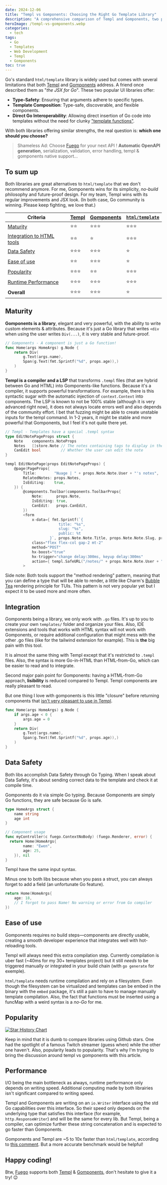 ```yaml
---
date: 2024-12-06
title: "Templ vs Gomponents: Choosing the Right Go Template Library"
description: "A comprehensive comparison of Templ and Gomponents, two popular Go template libraries that offer type-safety and component composition as alternatives to html/template"
heroImage: /templ-vs-gomponents.webp
categories:
  - tech
tags:
  - Go
  - Templates
  - Web Development
  - Templ
  - Gomponents
toc: true
---
```


Go's standard `html/template` library is widely used but comes with several limitations that both [Templ](https://github.com/a-h/templ) and [Gomponents](https://github.com/maragudk/gomponents) address. A friend once described them as "_the JSX for Go_". These two popular UI libraries offer:

- **Type-Safety**: Ensuring that arguments adhere to specific types.
- **Template Composition**: Type-safe, discoverable, and flexible components.
- **Direct Go Interoperability**: Allowing direct insertion of Go code into templates without the need for clunky ["template functions"](https://pkg.go.dev/text/template#FuncMap).

With both libraries offering similar strengths, the real question is: **which one should you choose?**

> Shameless Ad: Choose [Fuego](https://github.com/go-fuego/fuego) for your next API ! **Automatic OpenAPI generation**, serialization, validation, error handling, templ & gomponents native support…

## To sum up

Both libraries are great alternatives to `html/template` that we don't recommend anymore. For me, Gomponents wins for its simplicity, _no-build_ philosophy and future-proof design. For my team, Templ wins with its regular improvements and JSX look. (In both case, Go community is winning. Please keep fighting, we love that.)

| Criteria                                  | [Templ](https://github.com/a-h/templ) | [Gomponents](https://github.com/maragudk/gomponents) | [`html/template`](https://pkg.go.dev/text/template) |
| ----------------------------------------- | ------------------------------------- | ---------------------------------------------------- | --------------------------------------------------- |
| [Maturity](#maturity)                     | ⭐️⭐️                                | ⭐️⭐️⭐️                                            | ⭐️⭐️⭐️                                           |
| [Integration to HTML tools](#integration) | ⭐️⭐️                                | ⭐️                                                  | ⭐️⭐️⭐️                                           |
| [Data Safety](#data-safety)               | ⭐️⭐️⭐️                             | ⭐️⭐️⭐️                                            | ⭐️                                                 |
| [Ease of use](#ease-of-use)               | ⭐️⭐️                                | ⭐️⭐️⭐️                                            | ⭐️                                                 |
| [Popularity](#popularity)                 | ⭐️⭐️⭐️                             | ⭐️⭐️                                               | ⭐️⭐️⭐️                                           |
| [Runtime Performance](#performance)       | ⭐️⭐️⭐️                             | ⭐️⭐️⭐️                                            | ⭐️⭐️⭐️                                           |
| **Overall**                               | ⭐️⭐️⭐️                             | ⭐️⭐️⭐️                                            | ⭐️                                                 |

## Maturity

**Gomponents is a library**, elegant and very powerful, with the ability to write custom elements & attributes. Because it's just a Go library that writes `<div` when using the user writes `Div(...)`, it is very stable and future-proof.

```go
// Gomponents - A component is just a Go function!
func Home(args HomeArgs) g.Node {
	return Div(
		g.Text(args.name),
		Span(g.Text(fmt.Sprintf("%d", props.age)),)
	)
}
```

**Templ is a compiler and a LSP** that transforms `.templ` files (that are hybrid between Go and HTML) into Gomponents-like functions. Because it's a compiler, it supports powerful transformations. For example, there is this syntactic sugar with the automatic injection of `context.Context` into components. The LSP is known to not be 100% stable (although it is very advanced right now), it does not always locate errors well and also depends of the community effort. I bet that fuzzing might be able to create unstable inputs for the templ command. In 1-2 years, it might be stable and more powerful that Gomponents, but I feel it's not quite there yet.

```go
// Templ - Templates have a special .templ syntax
type EditNotePageProps struct {
	Note    components.NoteProps
	Notes   []store.Note // The notes containing tags to display in the sidebar
	CanEdit bool         // Whether the user can edit the note
}

templ EditNotePage(props EditNotePageProps) {
	@page(PageProps{
		Title:        "Nuage | " + props.Note.Note.User + "'s notes",
		RelatedNotes: props.Notes,
		IsEditing:    true,
	}) {
		@components.Toolbar(components.ToolbarProps{
			Note:      props.Note,
			IsEditing: true,
			CanEdit:   props.CanEdit,
		})
		<form
			x-data={ fmt.Sprintf(`{
						title: "%s",
						slug: "%s",
						public: %t
					}`, props.Note.Note.Title, props.Note.Note.Slug, props.Note.Note.Public) }
			class="flex flex-col gap-2 mt-2"
			method="POST"
			hx-boost="true"
			hx-trigger="change delay:300ms, keyup delay:300ms"
			action={ templ.SafeURL("/notes/" + props.Note.Note.User + "/" + props.Note.Note.ID + "/edit") }
		>
```

Side note: Both tools support the "method rendering" pattern, meaning that you can define a type that will be able to render, a little like Charm's [Bubble Tea](https://github.com/charmbracelet/bubbletea) rendering principle for TUIs. This pattern is not very popular yet but I expect it to be used more and more often.

## Integration

Gomponents being a library, we only work with `.go` files. It's up to you to create your own `templates/` folder and organize your files. Also, IDE extensions and tools that works with HTML syntax will not work with Gomponents, or require additional configuration that might mess with the other .go files (like for the tailwind extension for example). This is **the** big pain with this tool.

It is almost the same thing with Templ except that it's restricted to `.templ` files. Also, the syntax is more Go-in-HTML than HTML-from-Go, which can be easier to read and to integrate.

Second major pain point for Gomponents: having a HTML-from-Go approach, **lisibility** is reduced compared to Templ. Templ components are really pleasant to read.

But one thing I love with gomponents is this little "closure" before returning components that [isn't very pleasant to use in Templ](https://templ.guide/syntax-and-usage/raw-go).

```go
func Home(args HomeArgs) g.Node {
	if args.age < 0 {
		args.age = 0
	}
	return Div(
		g.Text(args.name),
		Span(g.Text(fmt.Sprintf("%d", props.age)),)
	)
}
```

## Data Safety

Both libs accomplish Data Safety through Go Typing. When I speak about Data Safety, it's about sending correct data to the template and check it at compile time.

Gomponents do it via simple Go typing. Because Gomponents are simply Go functions, they are safe because Go is safe.

```go
type HomeArgs struct {
	name string
	age int
}

// Component usage
func myController(c fuego.ContextNoBody) (fuego.Renderer, error) {
  return Home(HomeArgs{
		name: "Ewen",
		age: 25,
	}), nil
}
```

Templ have the same input syntax.

Minus one to both libs because when you pass a struct, you can always forget to add a field (an unfortunate Go feature).

```go
return Home(HomeArgs{
	age: 18,
	// I forgot to pass Name! No warning or error from Go compiler
})
```

## Ease of use

Gomponents requires no build steps—components are directly usable, creating a smooth developer experience that integrates well with hot-reloading tools.

Templ will always need this extra compilation step. Currently compilation is uber fast (~40ms for my 30+ templates project) but it still _needs_ to be triggered manually or integrated in your build chain (with `go generate` for exemple).

`html/template` needs runtime compilation and rely on a filesystem. Even though the filesystem can be virtualized and templates can be embed in the binary with the `embed` package, it's still a pain to have to manage manually template compilation. Also, the fact that functions must be inserted using a funcMap with a weird syntax is a _no-Go_ for me.

## Popularity

[![Star History Chart](https://api.star-history.com/svg?repos=a-h/templ,maragudk/gomponents&type=Date)](https://star-history.com/#a-h/templ&maragudk/gomponents&Date)

Keep in mind that it is dumb to compare libraries using Github stars. One had the spotlight of a famous Twitch streamer (guess when) while the other one haven't. Also, popularity leads to popularity. That's why I'm trying to bring the discussion around templ vs gomponents with this article.

## Performance

I/O being the main bottleneck as always, runtime performance only depends on writing speed. Additional computing made by both librairies isn't significant compared to writing speed.

Templ and Gomponents are writing on an `io.Writer` interface using the std Go capabilities over this interface. So their speed only depends on the underlying type that satisfies this interface (for example, `http.ResponseWriter`) and will be the same for every lib. But Templ, being a compiler, can optimize further these string concatenation and is expected to go faster than Gomponents.

Gomponents and Templ are ~5 to 10x faster than `html/template`, according to [this comment](https://github.com/a-h/templ/discussions/948#discussioncomment-11060242). But a more accurate benchmark would be helpful!

## Happy coding!

Btw, [Fuego](https://github.com/go-fuego/fuego) supports both [Templ](https://go-fuego.github.io/fuego/docs/tutorials/rendering/templ) & [Gomponents](https://go-fuego.github.io/fuego/docs/tutorials/rendering/gomponents), don't hesitate to give it a try! 😉
